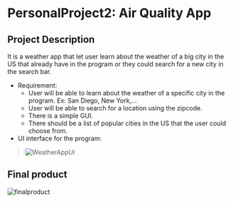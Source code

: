 # PersonalProject2: Air Quality App
## Project Description
It is a weather app that let user learn about the weather of a big city in the US that already have in the program or they could search for a new city in the search bar.
* Requirement:
  *    User will be able to learn about the weather of a specific city in the program. Ex: San Diego, New York,...
  *    User will be able to search for a location using the zipcode.
  *    There is a simple GUI.
  *    There should be a list of popular cities in the US that the user could choose from.
* UI interface for the program:
> ![WeatherAppUI](https://user-images.githubusercontent.com/97133672/162641526-fc544bce-9b81-4205-b8e0-b0f10a967969.png)

## Final product
![finalproduct](https://user-images.githubusercontent.com/97133672/163506889-caad3c66-84ba-4811-a6f1-551f909ea4b1.png)
